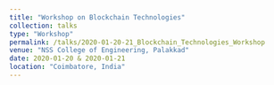 ```yaml
---
title: "Workshop on Blockchain Technologies"
collection: talks
type: "Workshop"
permalink: /talks/2020-01-20-21_Blockchain_Technologies_Workshop
venue: "NSS College of Engineering, Palakkad"
date: 2020-01-20 & 2020-01-21
location: "Coimbatore, India"
---
```



